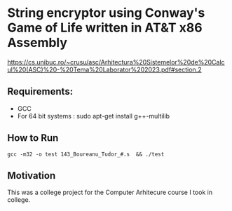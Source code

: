 # String encryptor using Conway's Game of Life written in AT&T x86 Assembly
https://cs.unibuc.ro/~crusu/asc/Arhitectura%20Sistemelor%20de%20Calcul%20(ASC)%20-%20Tema%20Laborator%202023.pdf#section.2


## Requirements:
  - GCC
  - For 64 bit systems : sudo apt-get install g++-multilib


## How to Run

`gcc -m32 -o test 143_Boureanu_Tudor_#.s  && ./test`


## Motivation

This was a college project for the Computer Arhitecure course I took in college.
